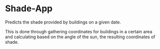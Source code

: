 # Shade-App
Predicts the shade provided by buildings on a given date.

This is done through gathering coordinates for buildings in a certain area and calculating based on the angle of the sun, the resulting coordinates of shade.
